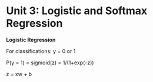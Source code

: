 # Unit 3: Logistic and Softmax Regression

**Logistic Regression**

For classifications: y = 0 or 1

P(y = 1) = sigmoid(z) = 1/(1+exp(-z))

z = xw + b
